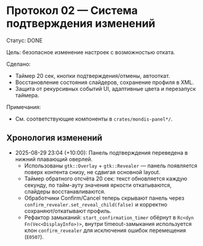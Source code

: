 # Протокол 02 — Система подтверждения изменений

Статус: DONE

Цель: безопасное изменение настроек с возможностью отката.

Сделано:
- Таймер 20 сек, кнопки подтверждения/отмены, автооткат.
- Восстановление состояния слайдеров, сохранение профиля в XML.
- Защита от рекурсивных событий UI, адаптивные цвета и перезапуск таймера.

Примечания:
- См. соответствующие компоненты в `crates/mondis-panel*/`.

## Хронология изменений

- 2025-08-29 23:04 (+10:00): Панель подтверждения переведена в нижний плавающий оверлей.
  - Использованы `gtk::Overlay` + `gtk::Revealer` — панель появляется поверх контента снизу, не сдвигая основной layout.
  - Таймер обратного отсчёта 20 сек: текст обновляется каждую секунду, по тайм-ауту значения яркости откатываются, слайдеры восстанавливаются.
  - Обработчики Confirm/Cancel теперь скрывают панель через `confirm_revealer.set_reveal_child(false)` и корректно сохраняют/откатывают профиль.
  - Рефактор замыканий: `start_confirmation_timer` обёрнут в `Rc<dyn Fn(Vec<DisplayInfo>)>`, внутри timeout-замыкания используется клон `confirm_revealer` для исключения ошибок перемещения (`E0507`).
